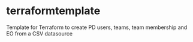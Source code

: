 # terraformtemplate
Template for Terraform to create PD users, teams, team membership and EO from a CSV datasource
